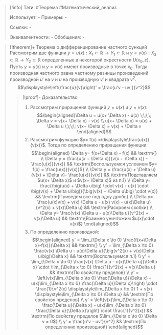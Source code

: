 > [!info]
> Тэги: #Теорема #Математический_анализ   
> 
> Использует: *-*
> Примеры: *-*
> 
> Ссылки: *-*
> 
> Эквивалентности: *-*
> Обобщения: *-*

> [!theorem]+ Теорема о дифференцирование частного функций
> Рассмотрим две функции $y = u(x):X_1 \subset \mathbb{R}\rightarrow Y_1 \subset \mathbb{R}$ и $y = v(x):X_2 \subset \mathbb{R}\rightarrow Y_2 \subset \mathbb{R}$ определенные в некоторой окрестности $U(x_0, \varepsilon)$. Пусть $y = u(x)$ и $y = v(x)$ имеют производные в точке $x_0$. Тогда  производная частного равна частному разницы произведений производной $u'$ на $v$ и $u$ на производную $v'$ и квадрата $v^2$. $$\displaystyle\left(\frac{u}{v}\right)' = \frac{u'v - uv'}{v^2}$$
> > [!proof]- Доказательство
> > 1. Рассмотрим приращения функций $y=u(x)$ и $y=v(x)$: $$\begin{aligned}\Delta u = u(x+ \Delta x) - u(x) \;\;\;\; \Delta v = v(x+ \Delta x) - v(x) \\ u(x+ \Delta x) = u(x) + \Delta u \;\;\;\;  v(x+ \Delta x) = v(x) + \Delta v \end{aligned}$$
> > 2. Рассмотрим функцию $y= f(x) =\displaystyle\frac{u(x)}{v(x)}$. Тогда по определению приращения функции: $$\begin{aligned} \Delta y= f(x+\Delta x) - f(x)  && \textrm{} \\ \Delta y  = \frac{u(x + \Delta x)}{v(x + \Delta x)} - \frac{u(x)}{v(x)}  && \textrm{Воспользуемся условием $y= f(x) = \frac{u(x)}{v(x)}$} \\ \Delta y  = \frac{u(x) + \Delta u}{v(x) + \Delta v}- \frac{u(x)}{v(x)} && \textrm{Подставляем $u(x+ \Delta x)$ и $v(x+ \Delta x)$ из п.1} \\ \Delta y= \frac{\big(u(x) + \Delta u\big) \cdot v(x) - u(x) \cdot \big(v(x) + \Delta u\big)}{\big(v(x) + \Delta u\big) \cdot v(x)}  && \textrm{Приведем все под одну дробь}  \\ \Delta y= \frac{u(x)v(x) + v(x) \Delta u - u(x) v(x) - u(x)\Delta u}{v^2(x) + v(x)\Delta u}  && \textrm{Раскроем скобки} \\ \Delta y= \frac{v(x) \Delta u - u(x)\Delta u}{v^2(x) + v(x)\Delta u}    && \textrm{Взаимно уничтожим $u(x)\cdot v(x)$} \end{aligned}$$
> > 3. По определению производной: $$\begin{aligned} y' = \lim_{\Delta x \to 0} \frac{f(x+\Delta x)-f(x)}{\Delta x}  && \textrm{} \\ y' = \lim_{\Delta x \to 0} \frac{v(x) \Delta u - u(x)\Delta u}{\big(v^2(x) + v(x)\Delta u\big)\Delta x}  && \textrm{Воспользуемся п.1} \\ y' = \lim_{\Delta x \to 0} \frac{v(x) \Delta u - u(x)\Delta u}{\Delta x} \cdot \lim_{\Delta x \to 0} \frac{1}{v^2(x) + v(x)\Delta u} && \textrm{По свойству пределов} \\ y' = \left(v(x)\lim_{\Delta x \to 0} \frac{\Delta u}{\Delta x} - u(x)\lim_{\Delta x \to 0} \frac{\Delta u}{\Delta x}\right) \cdot \frac{1}{v^2(x) \displaystyle\lim_{\Delta x \to 0} 1 + v(x) \displaystyle\lim_{\Delta x \to 0} \Delta u} && \textrm{По свойству пределов} \\  y' = \left(v(x)\lim_{\Delta x \to 0} \frac{\Delta u}{\Delta x} - u(x)\lim_{\Delta x \to 0} \frac{\Delta u}{\Delta x}\right) \cdot \frac{1}{v^2(x)} && \textrm{По свойству пределов $\lim_{\Delta x \to 0} \Delta v = 0$} \\ y' = \frac{u'v - uv'}{v^2}  && \textrm{По определению производной} \end{aligned}$$
